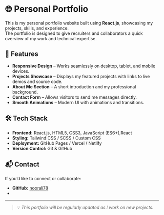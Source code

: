 # 🌐 Personal Portfolio

This is my personal portfolio website built using **React.js**, showcasing my projects, skills, and experience.  
The portfolio is designed to give recruiters and collaborators a quick overview of my work and technical expertise.

## 🚀 Features
- **Responsive Design** – Works seamlessly on desktop, tablet, and mobile devices.
- **Projects Showcase** – Displays my featured projects with links to live demos and source code.
- **About Me Section** – A short introduction and my professional background.
- **Contact Form** – Allows visitors to send me messages directly.
- **Smooth Animations** – Modern UI with animations and transitions.

## 🛠️ Tech Stack
- **Frontend:** React.js, HTML5, CSS3, JavaScript (ES6+),React 
- **Styling:** Tailwind CSS / SCSS / Custom CSS
- **Deployment:** GitHub Pages / Vercel / Netlify
- **Version Control:** Git & GitHub

## 📬 Contact
If you’d like to connect or collaborate:
- **GitHub:** [noorali78](https://github.com/noorali78)
-

---

> 💡 _This portfolio will be regularly updated as I work on new projects._
